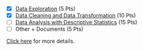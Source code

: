 - [x] [Data Exploration](./data_exploration) (5 Pts)
- [x] [Data Cleaning and Data Transformation](./cleaning_stage.R) (10 Pts)
- [ ] [Data Analysis with Descriptive Statistics](./data_analysis) (15 Pts)
- [ ] Other + Documents (5 Pts)

[Click here](https://github.com/sit-2021-int214/int214-project/blob/main/README.md) for more details.
